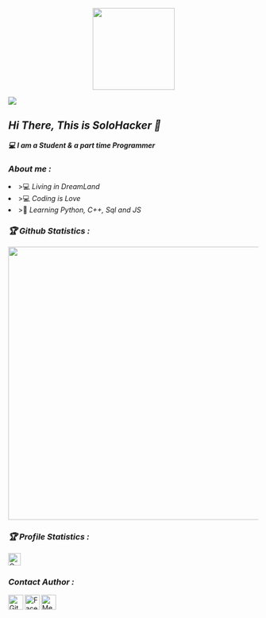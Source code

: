 <!-- Github README -->
<p align="center"><a href="https://github.com/solohackerzorganization">
<img height="165" src="https://github-readme-stats-sigma-five.vercel.app/api?username=solohackerzorganization&show_icons=true&include_all_commits=true&theme=react&cache_seconds=3200&hide_border=true" /></a>

<a href="https://github.com/solohackerzorganization"><img src="https://github-readme-stats-sigma-five.vercel.app/api/top-langs/?username=solohackerzorganization&layout=compact&theme=react&hide_border=true" />
</a></p>
<h2><b><i>Hi There, This is SoloHacker 👋</i></b></h2>
<b><i>💻 I am a Student & a part time Programmer</i></b>
<h3><b><i> About me :</i></b></h3>
<li> >💻 <i>Living in DreamLand</i></li>
<li> >💻 <i>Coding is Love</i></li>
<li> >🐍 <i>Learning Python, C++, Sql and JS</i></li>

<h3><b><i>🏆 Github Statistics :</i></b></h3>
<a href="https://github.com/solohackerzorganization"><img width=550 src="https://github-profile-trophy.vercel.app/?username=solohackerzorganization&theme=dracula&no-frame=true&title=Followers,Stars,Commit,Repository,Issues"/></a>

<h3><b><i>🏆 Profile Statistics :</i></b></h3>
<a href="https://github.com/solohackerzorganization"><img height="25" title="Counter" src="https://komarev.com/ghpvc/?username=solohackerzorganization&color=blueviolet&style=flat-square"></a>

<h3><b><i>Contact Author :</i></b></h3>
<a href="https://github.com/solohackerzorganization"><img align="left" title="Github" alt="Github" width="30px" src="assets/github.png" /></a>
<a href="https://fb.com/foundersolohackerzorg"><img align="left" title="Facebook" alt="Facebook" width="30px" src="assets/facebook.png" /></a>
<a href="https://m.me/foundersolohackerzorg"><img align="left" title="Messenger" alt="Messenger" width="30px" src="assets/messenger.png" /></a>
